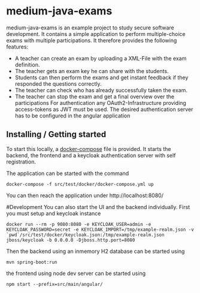# medium-java-exams
medium-java-exams is an example project to study secure software development. 
It contains a simple application to perform multiple-choice exams with multiple participations. 
It therefore provides the following features:
- A teacher can create an exam by uploading a XML-File with the exam definition. 
- The teacher gets an exam key he can share with the students.
- Students can then perform the exams and get instant feedback if they responded the questions correctly.
- The teacher can check who has already successfully taken the exam.
- The teacher can stop the exam and get a final overview over the participations
For authentication any OAuth2-Infrastructure providing access-tokens as JWT must be used. 
The desired authentication server has to be configured in the angular application

## Installing / Getting started
To start this locally, a [docker-compose](./src/test/docker/docker-compose.yml) file is provided. 
It starts the backend, the frontend and a keycloak authentication server with self registration.

The application can be started with the command
```
docker-compose -f src/test/docker/docker-compose.yml up
```
You can then reach the application under http://localhost:8080/

#Development
You can also start the UI and the backend individually. First you must setup and keycloak instance
```
docker run --rm -p 9080:8080 -e KEYCLOAK_USER=admin -e KEYCLOAK_PASSWORD=secret -e KEYCLOAK_IMPORT=/tmp/example-realm.json -v `pwd`/src/test/docker/keycloak.json:/tmp/example-realm.json jboss/keycloak -b 0.0.0.0 -Djboss.http.port=8080
```

Then the backend using an inmemory H2 database can be started using
```
mvn spring-boot:run
```

the frontend using node dev server can be started using
```
npm start --prefix=src/main/angular/
```

